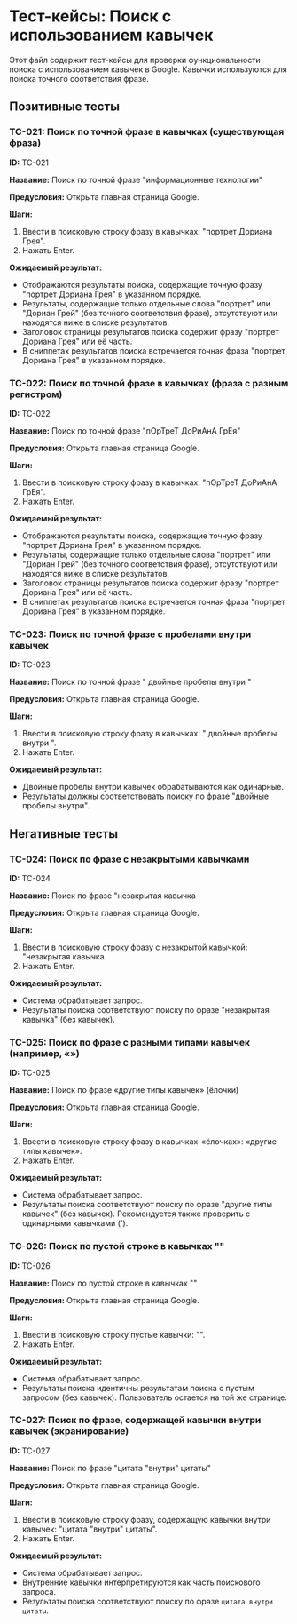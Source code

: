 # Тест-кейсы: Поиск с использованием кавычек

Этот файл содержит тест-кейсы для проверки функциональности поиска с использованием кавычек в Google. Кавычки используются для поиска точного соответствия фразе.

## Позитивные тесты

### TC-021: Поиск по точной фразе в кавычках (существующая фраза)

**ID:** TC-021

**Название:** Поиск по точной фразе "информационные технологии"

**Предусловия:** Открыта главная страница Google.

**Шаги:**

1.  Ввести в поисковую строку фразу в кавычках: "портрет Дориана Грея".
2.  Нажать Enter.

**Ожидаемый результат:**

*   Отображаются результаты поиска, содержащие точную фразу "портрет Дориана Грея" в указанном порядке.
*   Результаты, содержащие только отдельные слова "портрет" или "Дориан Грей" (без точного соответствия фразе), отсутствуют или находятся ниже в списке результатов.
*   Заголовок страницы результатов поиска содержит фразу "портрет Дориана Грея" или её часть.
*   В сниппетах результатов поиска встречается точная фраза "портрет Дориана Грея" в указанном порядке.

### TC-022: Поиск по точной фразе в кавычках (фраза с разным регистром)

**ID:** TC-022

**Название:** Поиск по точной фразе "пОрТреТ ДоРиАнА ГрЕя"

**Предусловия:** Открыта главная страница Google.

**Шаги:**

1.  Ввести в поисковую строку фразу в кавычках: "пОрТреТ ДоРиАнА ГрЕя".
2.  Нажать Enter.

**Ожидаемый результат:**

*   Отображаются результаты поиска, содержащие точную фразу "портрет Дориана Грея" в указанном порядке.
*   Результаты, содержащие только отдельные слова "портрет" или "Дориан Грей" (без точного соответствия фразе), отсутствуют или находятся ниже в списке результатов.
*   Заголовок страницы результатов поиска содержит фразу "портрет Дориана Грея" или её часть.
*   В сниппетах результатов поиска встречается точная фраза "портрет Дориана Грея" в указанном порядке.

### TC-023: Поиск по точной фразе с пробелами внутри кавычек

**ID:** TC-023

**Название:** Поиск по точной фразе "  двойные пробелы  внутри  "

**Предусловия:** Открыта главная страница Google.

**Шаги:**

1. Ввести в поисковую строку фразу в кавычках: "  двойные пробелы  внутри  ".
2. Нажать Enter.

**Ожидаемый результат:**

* Двойные пробелы внутри кавычек обрабатываются как одинарные.
* Результаты должны соответствовать поиску по фразе "двойные пробелы внутри".

## Негативные тесты

### TC-024: Поиск по фразе с незакрытыми кавычками

**ID:** TC-024

**Название:** Поиск по фразе "незакрытая кавычка

**Предусловия:** Открыта главная страница Google.

**Шаги:**

1.  Ввести в поисковую строку фразу с незакрытой кавычкой: "незакрытая кавычка.
2.  Нажать Enter.

**Ожидаемый результат:**

*   Система обрабатывает запрос.
*   Результаты поиска соответствуют поиску по фразе "незакрытая кавычка" (без кавычек).

### TC-025: Поиск по фразе с разными типами кавычек (например, «»)

**ID:** TC-025

**Название:** Поиск по фразе «другие типы кавычек» (ёлочки)

**Предусловия:** Открыта главная страница Google.

**Шаги:**

1.  Ввести в поисковую строку фразу в кавычках-«ёлочках»: «другие типы кавычек».
2.  Нажать Enter.

**Ожидаемый результат:**

*   Система обрабатывает запрос.
*   Результаты поиска соответствуют поиску по фразе "другие типы кавычек" (без кавычек). Рекомендуется также проверить с одинарными кавычками (').

### TC-026: Поиск по пустой строке в кавычках ""

**ID:** TC-026

**Название:** Поиск по пустой строке в кавычках ""

**Предусловия:** Открыта главная страница Google.

**Шаги:**

1.  Ввести в поисковую строку пустые кавычки: "".
2.  Нажать Enter.

**Ожидаемый результат:**

*   Система обрабатывает запрос.
*   Результаты поиска идентичны результатам поиска с пустым запросом (без кавычек). Пользователь остается на той же странице.

### TC-027: Поиск по фразе, содержащей кавычки внутри кавычек (экранирование)

**ID:** TC-027

**Название:** Поиск по фразе "цитата "внутри" цитаты"

**Предусловия:** Открыта главная страница Google.

**Шаги:**

1.  Ввести в поисковую строку фразу, содержащую кавычки внутри кавычек: "цитата "внутри" цитаты".
2.  Нажать Enter.

**Ожидаемый результат:**

*   Система обрабатывает запрос.
*   Внутренние кавычки интерпретируются как часть поискового запроса.
*   Результаты поиска соответствуют поиску по фразе `цитата внутри цитаты`.